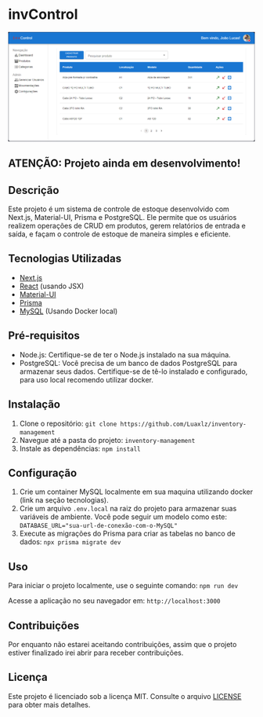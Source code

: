 # invControl

<img src="https://raw.githubusercontent.com/Luaxlz/inventory-management/master/public/desktop-home-new-nav.png"/>

## ATENÇÃO: Projeto ainda em desenvolvimento!

## Descrição
Este projeto é um sistema de controle de estoque desenvolvido com Next.js, Material-UI, Prisma e PostgreSQL. Ele permite que os usuários realizem operações de CRUD em produtos, gerem relatórios de entrada e saída, e façam o controle de estoque de maneira simples e eficiente.

## Tecnologias Utilizadas
- [Next.js](https://nextjs.org/)
- [React](https://reactjs.org/) (usando JSX)
- [Material-UI](https://material-ui.com/)
- [Prisma](https://www.prisma.io/)
- [MySQL](https://hub.docker.com/_/mysql) (Usando Docker local)

## Pré-requisitos
- Node.js: Certifique-se de ter o Node.js instalado na sua máquina.
- PostgreSQL: Você precisa de um banco de dados PostgreSQL para armazenar seus dados. Certifique-se de tê-lo instalado e configurado, para uso local recomendo utilizar docker.

## Instalação
1. Clone o repositório: `git clone https://github.com/Luaxlz/inventory-management`
2. Navegue até a pasta do projeto: `inventory-management`
3. Instale as dependências: `npm install`

## Configuração
1. Crie um container MySQL localmente em sua maquina utilizando docker (link na seção tecnologias).
2. Crie um arquivo `.env.local` na raiz do projeto para armazenar suas variáveis de ambiente. Você pode seguir um modelo como este:
   `DATABASE_URL="sua-url-de-conexão-com-o-MySQL"`
3. Execute as migrações do Prisma para criar as tabelas no banco de dados: `npx prisma migrate dev`

## Uso
Para iniciar o projeto localmente, use o seguinte comando: `npm run dev`

Acesse a aplicação no seu navegador em: `http://localhost:3000`

## Contribuições
Por enquanto não estarei aceitando contribuições, assim que o projeto estiver finalizado irei abrir para receber contribuições.

## Licença
Este projeto é licenciado sob a licença MIT. Consulte o arquivo [LICENSE](LICENSE) para obter mais detalhes.
